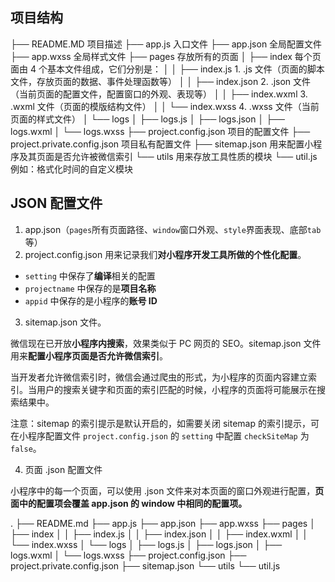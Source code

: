 ## 项目结构

├── README.MD 项目描述
├── app.js  入口文件
├── app.json  全局配置文件
├── app.wxss  全局样式文件
├── pages 存放所有的页面
│   ├── index 每个页面由 4 个基本文件组成，它们分别是：
│   │   ├── index.js  1. .js 文件（页面的脚本文件，存放页面的数据、事件处理函数等）
│   │   ├── index.json  2. .json 文件（当前页面的配置文件，配置窗口的外观、表现等）
│   │   ├── index.wxml  3. .wxml 文件（页面的模版结构文件）
│   │   └── index.wxss  4. .wxss 文件（当前页面的样式文件）
│   └── logs
│       ├── logs.js
│       ├── logs.json
│       ├── logs.wxml
│       └── logs.wxss
├── project.config.json 项目的配置文件
├── project.private.config.json 项目私有配置文件
├── sitemap.json  用来配置小程序及其页面是否允许被微信索引
└── utils 用来存放工具性质的模块
    └── util.js 例如：格式化时间的自定义模块

## JSON 配置文件

1. app.json（`pages`所有页面路径、`window`窗口外观、`style`界面表现、底部`tab`等）
2. project.config.json 用来记录我们**对小程序开发工具所做的个性化配置**。

  - `setting` 中保存了**编译**相关的配置
  - `projectname` 中保存的是**项目名称**
  - `appid` 中保存的是小程序的**账号 ID**

3. sitemap.json 文件。

  微信现在已开放**小程序内搜索**，效果类似于 PC 网页的 SEO。sitemap.json 文件用来**配置小程序页面是否允许微信索引**。
  
  当开发者允许微信索引时，微信会通过爬虫的形式，为小程序的页面内容建立索引。当用户的搜索关键字和页面的索引匹配的时候，小程序的页面将可能展示在搜索结果中。

  注意：sitemap 的索引提示是默认开启的，如需要关闭 sitemap 的索引提示，可在小程序配置文件 `project.config.json` 的 `setting` 中配置 `checkSiteMap` 为 `false`。

4. 页面 .json 配置文件

  小程序中的每一个页面，可以使用 .json 文件来对本页面的窗口外观进行配置，**页面中的配置项会覆盖 app.json 的 window 中相同的配置项。**
  
  
.
├── README.md
├── app.js
├── app.json
├── app.wxss
├── pages
│   ├── index
│   │   ├── index.js
│   │   ├── index.json
│   │   ├── index.wxml
│   │   └── index.wxss
│   └── logs
│       ├── logs.js
│       ├── logs.json
│       ├── logs.wxml
│       └── logs.wxss
├── project.config.json
├── project.private.config.json
├── sitemap.json
└── utils
    └── util.js
